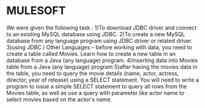 # MULESOFT
We were given the following task :
1)To download JDBC driver and connect to an existing MySQL database using JDBC.
2)To create a new MySQL database from any language program using JDBC driver or related driver.
3)using JDBC / Other Languages – before working with data, you need to create a table called Movies. Learn how to create a new table in an database from a Java (any language) program.
4)Inserting data into Movies table from a Java (any language) program
5)after having the movies data in the table, you need to query the movie details (name, actor, actress, director, year of release) using a SELECT statement. You will need to write a program to issue a simple SELECT statement to query all rows from the Movies table, as well as use a query with parameter like actor name to select movies based on the actor's name.

